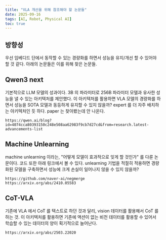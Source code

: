 ```yaml
---
title: "VLA 개선을 위해 참조해야 할 논문들"
date: 2025-09-16
tags: [AI, Robot, Physical AI]
toc: true
---
```


## 방향성
 우선 임베디드 단에서 동작할 수 있는 경량화를 하면서 성능을 유지/개선 할 수 있어야 할 것 같다. 아래의 논문들은 이를 위해 찾은 논문들.

## Qwen3 next
 기본적으로 LLM 모델의 성과이다. 3B 의 파라미터로 256B 파라미터 모델과 유사한 성능을 낼 수 있는 아키텍처를 제안했다. 이 아키텍처를 활용하면 VLA 모델의 경량화를 하면서 성능을 SOTA 모델과 동등하게 유지할 수 있지 않을까?
 expert 를 더 자주 배치하는 아키텍처인 듯 하다. paper 는 찾아봤는데 안 나온다.

```
https://qwen.ai/blog?id=4074cca80393150c248e508aa62983f9cb7d27cd&from=research.latest-advancements-list
```

## Machine Unlearning
 machine unlearning 이라는, "어떻게 모델이 효과적으로 잊게 할 것인가" 를 다룬 논문이다. 코드 또한 아래 링크에서 볼 수 있다. unlearning 기법을 적절히 적용하면 경량화된 모델을 구축하면서 성능에 크게 손실이 일어나지 않을 수 있지 않을까?

 ```
 https://github.com/naver-ai/negmerge
 https://arxiv.org/abs/2410.05583
 ```

## CoT-VLA
 기존에 VLA 에서 CoT 를 텍스트로 하던 것과 달리, vision 데이터를 활용해서 CoT 를 하는 것. 이 아키텍처를 활용하면 기존에 액션이 없는 비전 데이터를 활용할 수 있어서 학습할 수 있는 데이터의 양이 획기적으로 늘어난다.

```
https://arxiv.org/abs/2503.22020
```

